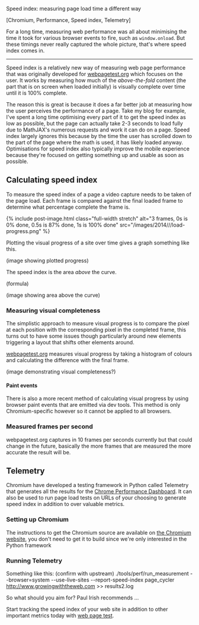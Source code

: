 Speed index: measuring page load time a different way

[Chromium, Performance, Speed index, Telemetry]

For a long time, measuring web performance was all about minimising the time it took for various browser events to fire, such as <code>window.onload</code>. But these timings never really captured the whole picture, that's where speed index comes in. 

---

Speed index is a relatively new way of measuring web page performance that was originally developed for [webpagetest.org][1] which focuses on the user. It works by measuring how much of the *above-the-fold* content (the part that is on screen when loaded initially) is visually complete over time until it is 100% complete.

The reason this is great is because it does a far better job at measuring how the user perceives the performance of a page. Take my blog for example, I've spent a long time optimising every part of it to get the speed index as low as possible, but the page can actually take 2-3 seconds to load fully due to MathJAX's numerous requests and work it can do on a page. Speed index largely ignores this because by the time the user has scrolled down to the part of the page where the math is used, it has likely loaded anyway. Optimisations for speed index also typically improve the mobile experience because they're focused on getting something up and usable as soon as possible.



## Calculating speed index

To measure the speed index of a page a video capture needs to be taken of the page load. Each frame is compared against the final loaded frame to determine what percentage complete the frame is. 

{% include post-image.html class="full-width stretch" alt="3 frames, 0s is 0% done, 0.5s is 87% done, 1s is 100% done" src="/images/2014///load-progress.png" %}

Plotting the visual progress of a site over time gives a graph something like this.

(image showing plotted progress)

The speed index is the area *above* the curve.

(formula)

(image showing area above the curve)

### Measuring visual completeness

The simplistic approach to measure visual progress is to compare the pixel at each position with the corresponding pixel in the completed frame, this turns out to have some issues though particularly around new elements triggering a layout that shifts other elements around.

[webpagetest.org][1] measures visual progress by taking a histogram of colours and calculating the difference with the final frame.

(image demonstrating visual completeness?)

#### Paint events

There is also a more recent method of calculating visual progress by using browser paint events that are emitted via dev tools. This method is only Chromium-specific however so it cannot be applied to all browsers.

### Measured frames per second

webpagetest.org captures in 10 frames per seconds currently but that could change in the future, basically the more frames that are measured the more accurate the result will be.



## Telemetry

Chromium have developed a testing framework in Python called Telemetry that generates all the results for the [Chrome Performance Dashboard](https://chromeperf.appspot.com/). It can also be used to run page load tests on URLs of your choosing to generate speed index in addition to over valuable metrics.

### Setting up Chromium

The instructions to get the Chromium source are available on [the Chromium website](http://www.chromium.org/developers/how-tos/get-the-code), you don't need to get it to build since we're only interested in the Python framework

### Running Telemetry

Something like this: (confirm with upstream)
./tools/perf/run_measurement --browser=system --use-live-sites --report-speed-index page_cycler http://www.growingwiththeweb.com >> results2.log
  

So what should you aim for? Paul Irish recommends ...




Start tracking the speed index of your web site in addition to other important metrics today with [web page test][1].



[1]: http://www.webpagetest.org/

